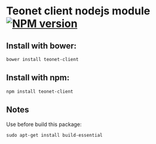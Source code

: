 # Teonet client nodejs module [![NPM version][npm-image]][npm-url]

## Install with bower:  
```
bower install teonet-client
```

## Install with npm:  
```
npm install teonet-client
```

## Notes

Use before build this package:

    sudo apt-get install build-essential

[npm-image]: https://badge.fury.io/js/teonet-client.svg
[npm-url]: https://npmjs.org/package/teonet-client
[travis-image]: https://travis-ci.org//teonet-client.svg?branch=master
[travis-url]: https://travis-ci.org//teonet-client
[daviddm-image]: https://david-dm.org//teonet-client.svg?theme=shields.io
[daviddm-url]: https://david-dm.org//teonet-client
[coveralls-image]: https://coveralls.io/repos//teonet-client/badge.svg
[coveralls-url]: https://coveralls.io/r//teonet-client

